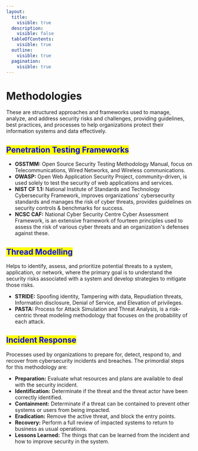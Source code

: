 ```yaml
---
layout:
  title:
    visible: true
  description:
    visible: false
  tableOfContents:
    visible: true
  outline:
    visible: true
  pagination:
    visible: true
---
```


# Methodologies

These are structured approaches and frameworks used to manage, analyze, and address security risks and challenges, providing guidelines, best practices, and processes to help organizations protect their information systems and data effectively.

## <mark style="color:blue;">Penetration Testing Frameworks</mark>

* **OSSTMM:** Open Source Security Testing Methodology Manual, focus on Telecommunications, Wired Networks, and Wireless communications.
* **OWASP:** Open Web Application Security Project, community-driven, is used solely to test the security of web applications and services.
* **NIST CF 1.1:** National Institute of Standards and Technology Cybersecurity Framework, improves organizations' cybersecurity standards and manages the risk of cyber threats, provides guidelines on security controls & benchmarks for success.
* **NCSC CAF:** National Cyber Security Centre Cyber Assessment Framework, is an extensive framework of fourteen principles used to assess the risk of various cyber threats and an organization's defenses against these.

## <mark style="color:blue;">Thread Modelling</mark>

Helps to identify, assess, and prioritize potential threats to a system, application, or network, where the primary goal is to understand the security risks associated with a system and develop strategies to mitigate those risks.

* **STRIDE:** Spoofing identity, Tampering with data, Repudiation threats, Information disclosure, Denial of Service, and Elevation of privileges.
* **PASTA:** Process for Attack Simulation and Threat Analysis, is a risk-centric threat modeling methodology that focuses on the probability of each attack.

## <mark style="color:blue;">Incident Response</mark>

Processes used by organizations to prepare for, detect, respond to, and recover from cybersecurity incidents and breaches. The primordial steps for this methodology are:

* **Preparation:** Evaluate what resources and plans are available to deal with the security incident.
* **Identification:** Determinate if the threat and the threat actor have been correctly identified.
* **Containment:** Determinate if a threat can be contained to prevent other systems or users from being impacted.
* **Eradication:** Remove the active threat, and block the entry points.
* **Recovery:** Perform a full review of impacted systems to return to business as usual operations.&#x20;
* **Lessons Learned:** The things that can be learned from the incident and how to improve security in the system.
